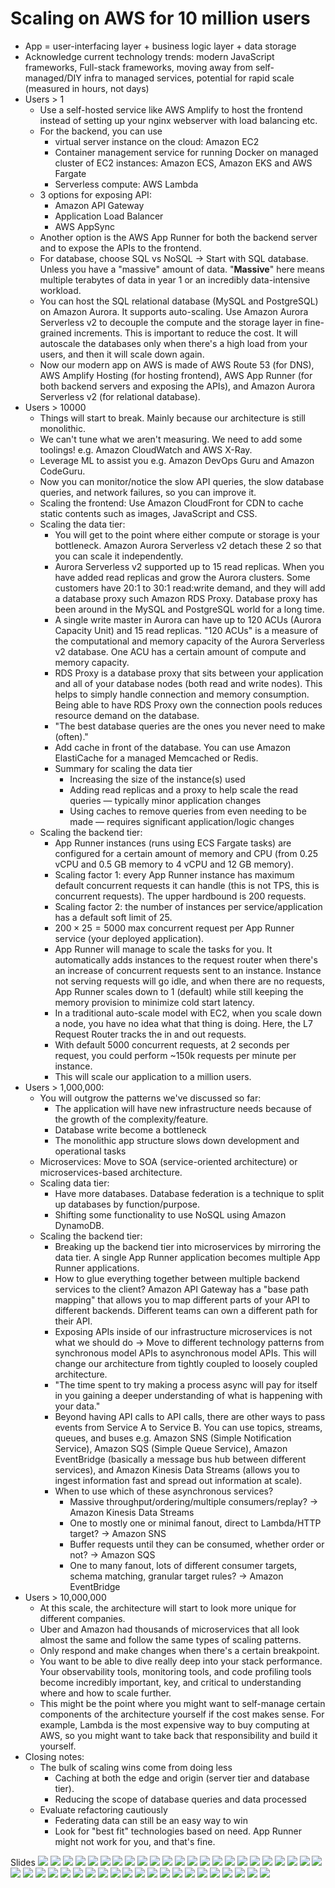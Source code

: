 # Scaling on AWS for 10 million users

- App = user-interfacing layer + business logic layer + data storage
- Acknowledge current technology trends: modern JavaScript frameworks, Full-stack frameworks, moving away from self-managed/DIY infra to managed services, potential for rapid scale (measured in hours, not days)
- Users > 1
  - Use a self-hosted service like AWS Amplify to host the frontend instead of setting up your nginx webserver with load balancing etc.
  - For the backend, you can use
    - virtual server instance on the cloud: Amazon EC2
    - Container management service for running Docker on managed cluster of EC2 instances: Amazon ECS, Amazon EKS and AWS Fargate
    - Serverless compute: AWS Lambda
  - 3 options for exposing API:
    - Amazon API Gateway
    - Application Load Balancer
    - AWS AppSync
  - Another option is the AWS App Runner for both the backend server and to expose the APIs to the frontend.
  - For database, choose SQL vs NoSQL -> Start with SQL database. Unless you have a "massive" amount of data. "**Massive**" here means multiple terabytes of data in year 1 or an incredibly data-intensive workload.
  - You can host the SQL relational database (MySQL and PostgreSQL) on Amazon Aurora. It supports auto-scaling. Use Amazon Aurora Serverless v2 to decouple the compute and the storage layer in fine-grained increments. This is important to reduce the cost. It will autoscale the databases only when there's a high load from your users, and then it will scale down again.
  - Now our modern app on AWS is made of AWS Route 53 (for DNS), AWS Amplify Hosting (for hosting frontend), AWS App Runner (for both backend servers and exposing the APIs), and Amazon Aurora Serverless v2 (for relational database).
- Users > 10000
  - Things will start to break. Mainly because our architecture is still monolithic.
  - We can't tune what we aren't measuring. We need to add some toolings! e.g. Amazon CloudWatch and AWS X-Ray.
  - Leverage ML to assist you e.g. Amazon DevOps Guru and Amazon CodeGuru.
  - Now you can monitor/notice the slow API queries, the slow database queries, and network failures, so you can improve it.
  - Scaling the frontend: Use Amazon CloudFront for CDN to cache static contents such as images, JavaScript and CSS.
  - Scaling the data tier:
    - You will get to the point where either compute or storage is your bottleneck. Amazon Aurora Serverless v2 detach these 2 so that you can scale it independently.
    - Aurora Serverless v2 supported up to 15 read replicas. When you have added read replicas and grow the Aurora clusters. Some customers have 20:1 to 30:1 read:write demand, and they will add a database proxy such Amazon RDS Proxy. Database proxy has been around in the MySQL and PostgreSQL world for a long time.
    - A single write master in Aurora can have up to 120 ACUs (Aurora Capacity Unit) and 15 read replicas. "120 ACUs" is a measure of the computational and memory capacity of the Aurora Serverless v2 database. One ACU has a certain amount of compute and memory capacity.
    - RDS Proxy is a database proxy that sits between your application and all of your database nodes (both read and write nodes). This helps to simply handle connection and memory consumption. Being able to have RDS Proxy own the connection pools reduces resource demand on the database.
    - "The best database queries are the ones you never need to make (often)."
    - Add cache in front of the database. You can use Amazon ElastiCache for a managed Memcached or Redis.
    - Summary for scaling the data tier
      - Increasing the size of the instance(s) used
      - Adding read replicas and a proxy to help scale the read queries — typically minor application changes
      - Using caches to remove queries from even needing to be made — requires significant application/logic changes
  - Scaling the backend tier:
    - App Runner instances (runs using ECS Fargate tasks) are configured for a certain amount of memory and CPU (from 0.25 vCPU and 0.5 GB memory to 4 vCPU and 12 GB memory).
    - Scaling factor 1: every App Runner instance has maximum default concurrent requests it can handle (this is not TPS, this is concurrent requests). The upper hardbound is 200 requests.
    - Scaling factor 2: the number of instances per service/application has a default soft limit of 25.
    - $200 \times 25 = 5000$ max concurrent request per App Runner service (your deployed application).
    - App Runner will manage to scale the tasks for you. It automatically adds instances to the request router when there's an increase of concurrent requests sent to an instance. Instance not serving requests will go idle, and when there are no requests, App Runner scales down to 1 (default) while still keeping the memory provision to minimize cold start latency.
    - In a traditional auto-scale model with EC2, when you scale down a node, you have no idea what that thing is doing. Here, the L7 Request Router tracks the in and out requests.
    - With default 5000 concurrent requests, at 2 seconds per request, you could perform ~150k requests per minute per instance.
    - This will scale our application to a million users.
- Users > 1,000,000:
  - You will outgrow the patterns we've discussed so far:
    - The application will have new infrastructure needs because of the growth of the complexity/feature.
    - Database write become a bottleneck
    - The monolithic app structure slows down development and operational tasks
  - Microservices: Move to SOA (service-oriented architecture) or microservices-based architecture.
  - Scaling data tier:
    - Have more databases. Database federation is a technique to split up databases by function/purpose.
    - Shifting some functionality to use NoSQL using Amazon DynamoDB.
  - Scaling the backend tier:
    - Breaking up the backend tier into microservices by mirroring the data tier. A single App Runner application becomes multiple App Runner applications.
    - How to glue everything together between multiple backend services to the client? Amazon API Gateway has a "base path mapping" that allows you to map different parts of your API to different backends. Different teams can own a different path for their API.
    - Exposing APIs inside of our infrastructure microservices is not what we should do -> Move to different technology patterns from synchronous model APIs to asynchronous model APIs. This will change our architecture from tightly coupled to loosely coupled architecture.
    - "The time spent to try making a process async will pay for itself in you gaining a deeper understanding of what is happening with your data."
    - Beyond having API calls to API calls, there are other ways to pass events from Service A to Service B. You can use topics, streams, queues, and buses e.g. Amazon SNS (Simple Notification Service), Amazon SQS (Simple Queue Service), Amazon EventBridge (basically a message bus hub between different services), and Amazon Kinesis Data Streams (allows you to ingest information fast and spread out information at scale).
    - When to use which of these asynchronous services?
      - Massive throughput/ordering/multiple consumers/replay? -> Amazon Kinesis Data Streams
      - One to mostly one or minimal fanout, direct to Lambda/HTTP target? -> Amazon SNS
      - Buffer requests until they can be consumed, whether order or not? -> Amazon SQS
      - One to many fanout, lots of different consumer targets, schema matching, granular target rules? -> Amazon EventBridge
- Users > 10,000,000
  - At this scale, the architecture will start to look more unique for different companies.
  - Uber and Amazon had thousands of microservices that all look almost the same and follow the same types of scaling patterns.
  - Only respond and make changes when there's a certain breakpoint.
  - You want to be able to dive really deep into your stack performance. Your observability tools, monitoring tools, and code profiling tools become incredibly important, key, and critical to understanding where and how to scale further.
  - This might be the point where you might want to self-manage certain components of the architecture yourself if the cost makes sense. For example, Lambda is the most expensive way to buy computing at AWS, so you might want to take back that responsibility and build it yourself.
- Closing notes:
  - The bulk of scaling wins come from doing less
    - Caching at both the edge and origin (server tier and database tier).
    - Reducing the scope of database queries and data processed
  - Evaluate refactoring cautiously
    - Federating data can still be an easy way to win
    - Look for "best fit" technologies based on need. App Runner might not work for you, and that's fine.

Slides
![](./img/Pasted%20image%2020240229140039.png)
![](./img/Pasted%20image%2020240229140529.png)
![](./img/Pasted%20image%2020240229140633.png)
![](./img/Pasted%20image%2020240229140716.png)
![](./img/Pasted%20image%2020240229141142.png)
![](./img/Pasted%20image%2020240229141438.png)
![](./img/Pasted%20image%2020240229141642.png)
![](./img/Pasted%20image%2020240229141849.png)
![](./img/Pasted%20image%2020240229141804.png)
![](./img/Pasted%20image%2020240229142141.png)
![](./img/Pasted%20image%2020240229142329.png)
![](./img/Pasted%20image%2020240229142504.png)
![](./img/Pasted%20image%2020240229142613.png)
![](./img/Pasted%20image%2020240229142642.png)
![](./img/Pasted%20image%2020240229143241.png)
![](./img/Pasted%20image%2020240229143509.png)
![](./img/Pasted%20image%2020240229143636.png)
![](./img/Pasted%20image%2020240229143719.png)
![](./img/Pasted%20image%2020240229143937.png)
![](./img/Pasted%20image%2020240229144148.png)
![](./img/Pasted%20image%2020240229144315.png)
![](./img/Pasted%20image%2020240229144336.png)
![](./img/Pasted%20image%2020240229144351.png)
![](./img/Pasted%20image%2020240229145135.png)
![](./img/Pasted%20image%2020240229145221.png)
![](./img/Pasted%20image%2020240229145435.png)
![](./img/Pasted%20image%2020240229145502.png)
![](./img/Pasted%20image%2020240229145851.png)
![](./img/Pasted%20image%2020240229150553.png)
![](./img/Pasted%20image%2020240229150754.png)
![](./img/Pasted%20image%2020240229150940.png)
![](./img/Pasted%20image%2020240229151913.png)
![](./img/Pasted%20image%2020240229152350.png)
![](./img/Pasted%20image%2020240229152756.png)
![](./img/Pasted%20image%2020240229153656.png)
![](./img/Pasted%20image%2020240229153733.png)
![](./img/Pasted%20image%2020240229153915.png)
![](./img/Pasted%20image%2020240229154709.png)
![](./img/Pasted%20image%2020240229154735.png)
![](./img/Pasted%20image%2020240229154951.png)
![](./img/Pasted%20image%2020240229155420.png)
![](./img/Pasted%20image%2020240229155737.png)
![](./img/Pasted%20image%2020240229155810.png)
![](./img/Pasted%20image%2020240229160636.png)
